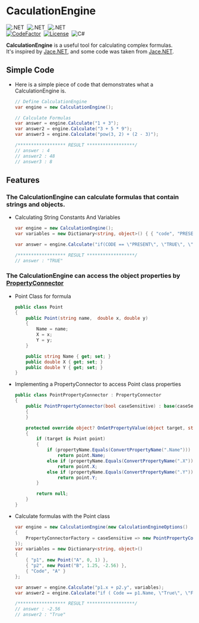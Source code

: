 # CaculationEngine

![.NET](https://img.shields.io/badge/.NET-8.0-512BD4?style=flat)&nbsp;
![.NET](https://img.shields.io/badge/.NET-Framework%204.8-512BD4?style=flat)&nbsp;
![.NET](https://img.shields.io/badge/.NET-CoreApp%203.1-512BD4?style=flat)&nbsp;
<br>
[![CodeFactor](https://www.codefactor.io/repository/github/soomin-kevin-sung/dotnet-calculation-engine/badge)](https://www.codefactor.io/repository/github/soomin-kevin-sung/dotnet-calculation-engine)&nbsp;
[![License](https://img.shields.io/github/license/soomin-kevin-sung/dotnet-calculation-engine)](LICENSE.md)&nbsp;
![C#](https://img.shields.io/badge/.NET-C%23-007396?style=flat)&nbsp;

**CalculationEngine** is a useful tool for calculating complex formulas.
<br>
It's inspired by [Jace.NET](https://github.com/pieterderycke/Jace), and some code was taken from [Jace.NET](https://github.com/pieterderycke/Jace).

## Simple Code
*  Here is a simple piece of code that demonstrates what a CalculationEngine is.
    ```csharp
    // Define CalculationEngine
    var engine = new CalculationEngine();

    // Calculate Formulas
    var answer = engine.Calculate("1 + 3");
    var answer2 = engine.Calculate("3 + 5 * 9");
    var answer3 = engine.Calculate("pow(3, 2) + (2 - 3)");

    /****************** RESULT ******************/
    // answer : 4
    // answer2 : 48
    // answer3 : 8
    ```

## Features
### The CalculationEngine can calculate formulas that contain strings and objects.
* Calculating String Constants And Variables
    ```csharp
    var engine = new CalculationEngine();
    var variables = new Dictionary<string, object>() { { "code", "PRESENT" } };

    var answer = engine.Calculate("if(CODE == \"PRESENT\", \"TRUE\", \"FALSE\")", variables);

    /****************** RESULT ******************/
    // answer : "TRUE"
    ```
### The CalculationEngine can access the object properties by [PropertyConnector](https://github.com/soomin-kevin-sung/dotnet-calculation-engine/blob/master/src/KevinComponent/KevinComponent/Execution/PropertyConnector.cs)
* Point Class for formula
    ```csharp
    public class Point
    {
        public Point(string name,  double x, double y)
        {
            Name = name;
            X = x;
            Y = y;
        }

        public string Name { get; set; }
        public double X { get; set; }
        public double Y { get; set; }
    }
    ```
* Implementing a PropertyConnector to access Point class properties
    ```csharp
    public class PointPropertyConnector : PropertyConnector
    {
        public PointPropertyConnector(bool caseSensitive) : base(caseSensitive)
        {
        }

        protected override object? OnGetPropertyValue(object target, string propertyName)
        {
            if (target is Point point)
            {
                if (propertyName.Equals(ConvertPropertyName(".Name")))
                    return point.Name;
                else if (propertyName.Equals(ConvertPropertyName(".X")))
                    return point.X;
                else if (propertyName.Equals(ConvertPropertyName(".Y")))
                    return point.Y;
            }

            return null;
        }
    }
    ```
* Calculate formulas with the Point class
    ```csharp
    var engine = new CalculationEngine(new CalculationEngineOptions()
    {
        PropertyConnectorFactory = caseSensitive => new PointPropertyConnector(caseSensitive)
    });
    var variables = new Dictionary<string, object>()
    {
        { "p1", new Point("A", 0, 1) },
        { "p2", new Point("B", 1.25, -2.56) },
        { "Code", "A" }
    };

    var answer = engine.Calculate("p1.x + p2.y", variables);
    var answer2 = engine.Calculate("if ( Code == p1.Name, \"True\", \"False\")", variables);

    /****************** RESULT ******************/
    // answer : -2.56
    // answer2 : "True"
    ```